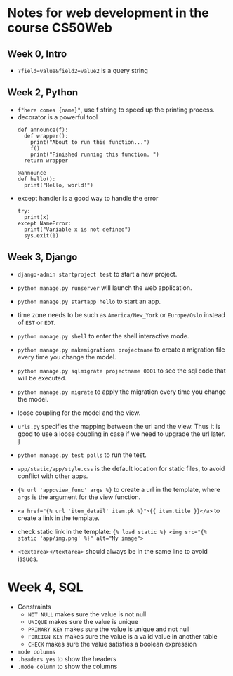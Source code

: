 # Notes for web development in the course CS50Web

## Week 0, Intro
- `?field=value&field2=value2` is a query string


## Week 2, Python
- `f"here comes {name}"`, use f string to speed up the printing process.
- decorator is a powerful tool
  ```
  def announce(f):
    def wrapper():
      print("About to run this function...")
      f()
      print("Finished running this function. ")
    return wrapper

  @announce
  def hello():
    print("Hello, world!")
  ```
- except handler is a good way to handle the error
  ```
  try:
    print(x)
  except NameError:
    print("Variable x is not defined")
    sys.exit(1)
  ```

## Week 3, Django
- `django-admin startproject test` to start a new project.
- `python manage.py runserver` will launch the web application.
- `python manage.py startapp hello` to start an app.
- time zone needs to be such as `America/New_York` or `Europe/Oslo` instead of `EST` or `EDT`.
- `python manage.py shell` to enter the shell interactive mode.

- `python manage.py makemigrations projectname` to create a migration file every time you change the model.
- `python manage.py sqlmigrate projectname 0001` to see the sql code that will be executed.
- `python manage.py migrate` to apply the migration every time you change the model.
- loose coupling for the model and the view.
- `urls.py` specifies the mapping between the url and the view. Thus it is good to use a loose coupling in case if we need to upgrade the url later. ]
- `python manage.py test polls` to run the test.
- `app/static/app/style.css` is the default location for static files, to avoid conflict with other apps.
- `{% url 'app:view_func' args %}` to create a url in the template, where `args` is the argument for the view function.
- `<a href="{% url 'item_detail' item.pk %}">{{ item.title }}</a>` to create a link in the template.
- check static link in the template: `{% load static %} <img src="{% static 'app/img.png' %}" alt="My image">`
- `<textarea></textarea>` should always be in the same line to avoid issues.

# Week 4, SQL
- Constraints
  * `NOT NULL` makes sure the value is not null
  * `UNIQUE` makes sure the value is unique
  * `PRIMARY KEY` makes sure the value is unique and not null
  * `FOREIGN KEY` makes sure the value is a valid value in another table
  * `CHECK` makes sure the value satisfies a boolean expression
- `mode columns` 
- `.headers yes` to show the headers
- `.mode column` to show the columns